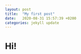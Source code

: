 ```yaml
---
layout: post
title:  "My first post"
date:   2020-08-31 15:57:39 +0200
categories: jekyll update
---
```


# Hi!